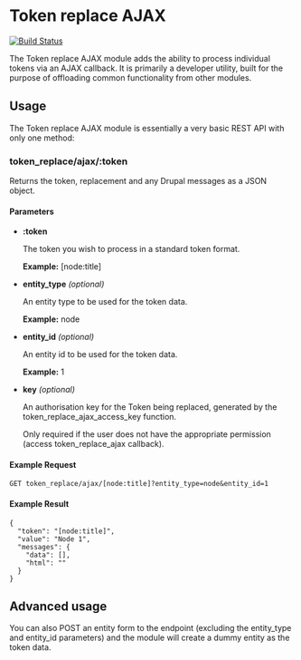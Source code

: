# Token replace AJAX

[![Build Status](https://travis-ci.org/Decipher/token_replace_ajax.svg)](https://travis-ci.org/Decipher/token_replace_ajax)

The Token replace AJAX module adds the ability to process individual tokens via
an AJAX callback. It is primarily a developer utility, built for the purpose of
offloading common functionality from other modules.



## Usage

The Token replace AJAX module is essentially a very basic REST API with only one
method:



### token_replace/ajax/:token

Returns the token, replacement and any Drupal messages as a JSON object.


#### Parameters

- **:token**

    The token you wish to process in a standard token format.
 
    **Example:** [node:title]
  
  
- **entity_type** _(optional)_

    An entity type to be used for the token data.
    
    **Example:** node
    

- **entity_id** _(optional)_

    An entity id to be used for the token data.
    
    **Example:** 1


- **key** _(optional)_

    An authorisation key for the Token being replaced, generated by the
    token_replace_ajax_access_key function.
    
    Only required if the user does not have the appropriate permission (access
    token_replace_ajax callback).



#### Example Request

```GET token_replace/ajax/[node:title]?entity_type=node&entity_id=1```

#### Example Result

```
{
  "token": "[node:title]",
  "value": "Node 1",
  "messages": {
    "data": [],
    "html": ""
  }
}
```


## Advanced usage

You can also POST an entity form to the endpoint (excluding the entity_type and
entity_id parameters) and the module will create a dummy entity as the token
data.

